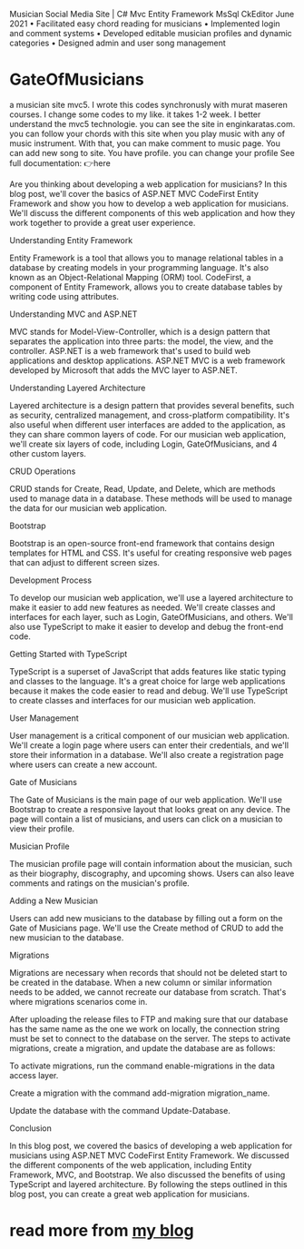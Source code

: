 
Musician Social Media Site | C# Mvc Entity Framework MsSql CkEditor June 2021
• Facilitated easy chord reading for musicians
• Implemented login and comment systems
• Developed editable musician profiles and dynamic categories
• Designed admin and user song management

# GateOfMusicians
a musician site mvc5. I wrote this codes synchronusly with murat maseren courses. I change some codes to my like. it takes 1-2 week. I better understand the mvc5 technologie. you can see the site in enginkaratas.com. you can follow your chords with this site when you play music with any of music instrument. With that, you can make comment to music page. You can add new song to site. You have profile. you can change your profile
See full documentation: 👉here

Are you thinking about developing a web application for musicians? In this blog post, we'll cover the basics of ASP.NET MVC CodeFirst Entity Framework and show you how to develop a web application for musicians. We'll discuss the different components of this web application and how they work together to provide a great user experience.

Understanding Entity Framework

Entity Framework is a tool that allows you to manage relational tables in a database by creating models in your programming language. It's also known as an Object-Relational Mapping (ORM) tool. CodeFirst, a component of Entity Framework, allows you to create database tables by writing code using attributes.

Understanding MVC and ASP.NET

MVC stands for Model-View-Controller, which is a design pattern that separates the application into three parts: the model, the view, and the controller. ASP.NET is a web framework that's used to build web applications and desktop applications. ASP.NET MVC is a web framework developed by Microsoft that adds the MVC layer to ASP.NET.

Understanding Layered Architecture

Layered architecture is a design pattern that provides several benefits, such as security, centralized management, and cross-platform compatibility. It's also useful when different user interfaces are added to the application, as they can share common layers of code. For our musician web application, we'll create six layers of code, including Login, GateOfMusicians, and 4 other custom layers.

CRUD Operations

CRUD stands for Create, Read, Update, and Delete, which are methods used to manage data in a database. These methods will be used to manage the data for our musician web application.

Bootstrap

Bootstrap is an open-source front-end framework that contains design templates for HTML and CSS. It's useful for creating responsive web pages that can adjust to different screen sizes.

Development Process

To develop our musician web application, we'll use a layered architecture to make it easier to add new features as needed. We'll create classes and interfaces for each layer, such as Login, GateOfMusicians, and others. We'll also use TypeScript to make it easier to develop and debug the front-end code.

Getting Started with TypeScript

TypeScript is a superset of JavaScript that adds features like static typing and classes to the language. It's a great choice for large web applications because it makes the code easier to read and debug. We'll use TypeScript to create classes and interfaces for our musician web application.

User Management

User management is a critical component of our musician web application. We'll create a login page where users can enter their credentials, and we'll store their information in a database. We'll also create a registration page where users can create a new account.

Gate of Musicians

The Gate of Musicians is the main page of our web application. We'll use Bootstrap to create a responsive layout that looks great on any device. The page will contain a list of musicians, and users can click on a musician to view their profile.

Musician Profile

The musician profile page will contain information about the musician, such as their biography, discography, and upcoming shows. Users can also leave comments and ratings on the musician's profile.

Adding a New Musician

Users can add new musicians to the database by filling out a form on the Gate of Musicians page. We'll use the Create method of CRUD to add the new musician to the database.

Migrations

Migrations are necessary when records that should not be deleted start to be created in the database. When a new column or similar information needs to be added, we cannot recreate our database from scratch. That's where migrations scenarios come in.

After uploading the release files to FTP and making sure that our database has the same name as the one we work on locally, the connection string must be set to connect to the database on the server. The steps to activate migrations, create a migration, and update the database are as follows:

To activate migrations, run the command enable-migrations in the data access layer.

Create a migration with the command add-migration migration_name.

Update the database with the command Update-Database.

Conclusion

In this blog post, we covered the basics of developing a web application for musicians using ASP.NET MVC CodeFirst Entity Framework. We discussed the different components of the web application, including Entity Framework, MVC, and Bootstrap. We also discussed the benefits of using TypeScript and layered architecture. By following the steps outlined in this blog post, you can create a great web application for musicians.

# read more from [my blog](https://enginkaratas.com/creating-a-musician-web-site-using-asp-net-mvc-codefirst-entity-framework)
